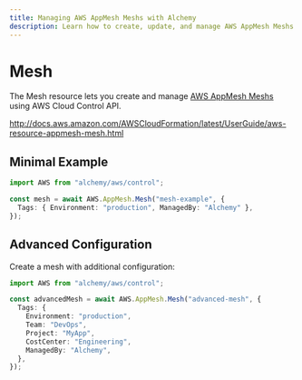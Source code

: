 ```yaml
---
title: Managing AWS AppMesh Meshs with Alchemy
description: Learn how to create, update, and manage AWS AppMesh Meshs using Alchemy Cloud Control.
---
```


# Mesh

The Mesh resource lets you create and manage [AWS AppMesh Meshs](https://docs.aws.amazon.com/appmesh/latest/userguide/) using AWS Cloud Control API.

http://docs.aws.amazon.com/AWSCloudFormation/latest/UserGuide/aws-resource-appmesh-mesh.html

## Minimal Example

```ts
import AWS from "alchemy/aws/control";

const mesh = await AWS.AppMesh.Mesh("mesh-example", {
  Tags: { Environment: "production", ManagedBy: "Alchemy" },
});
```

## Advanced Configuration

Create a mesh with additional configuration:

```ts
import AWS from "alchemy/aws/control";

const advancedMesh = await AWS.AppMesh.Mesh("advanced-mesh", {
  Tags: {
    Environment: "production",
    Team: "DevOps",
    Project: "MyApp",
    CostCenter: "Engineering",
    ManagedBy: "Alchemy",
  },
});
```

